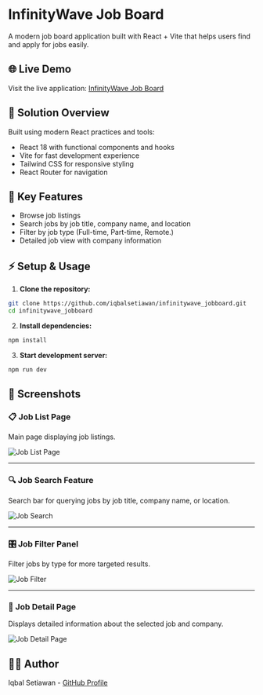 # InfinityWave Job Board

A modern job board application built with React + Vite that helps users find and apply for jobs easily.

## 🌐 Live Demo

Visit the live application: [InfinityWave Job Board](https://infinitywave-jobboard.vercel.app/)

## 🚀 Solution Overview

Built using modern React practices and tools:
- React 18 with functional components and hooks
- Vite for fast development experience
- Tailwind CSS for responsive styling
- React Router for navigation

## 📝 Key Features

- Browse job listings
- Search jobs by job title, company name, and location
- Filter by job type (Full-time, Part-time, Remote.)
- Detailed job view with company information

## ⚡️ Setup & Usage

1. **Clone the repository:**
```sh
git clone https://github.com/iqbalsetiawan/infinitywave_jobboard.git
cd infinitywave_jobboard
```

2. **Install dependencies:**
```sh
npm install
```

3. **Start development server:**
```sh
npm run dev
```

## 📸 Screenshots

### 📋 Job List Page  
Main page displaying job listings.

![Job List Page](https://github.com/user-attachments/assets/ef00c11d-41ab-49e5-8093-a7a44c1be530)

---

### 🔍 Job Search Feature  
Search bar for querying jobs by job title, company name, or location.

![Job Search](https://github.com/user-attachments/assets/8acb2c85-a0a5-4183-9dae-e752f24bd6d0)

---

### 🎛️ Job Filter Panel  
Filter jobs by type for more targeted results.

![Job Filter](https://github.com/user-attachments/assets/24f0a84f-934e-4f08-b04e-faafaf8f3039)

---

### 🧾 Job Detail Page  
Displays detailed information about the selected job and company.

![Job Detail Page](https://github.com/user-attachments/assets/a2fdd10c-965b-466b-97ec-ae9ecd1213b2)

## 👨‍💻 Author

Iqbal Setiawan - [GitHub Profile](https://github.com/iqbalsetiawan)
